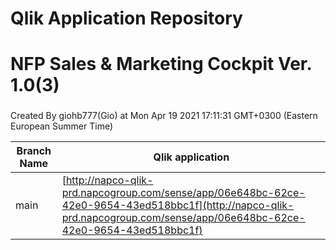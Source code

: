 # Qlik Application Repository 
# NFP Sales & Marketing Cockpit Ver. 1.0(3)
### 
Created By giohb777(Gio) at Mon Apr 19 2021 17:11:31 GMT+0300 (Eastern European Summer Time)

Branch Name|Qlik application
---|---
main|[http://napco-qlik-prd.napcogroup.com/sense/app/06e648bc-62ce-42e0-9654-43ed518bbc1f](http://napco-qlik-prd.napcogroup.com/sense/app/06e648bc-62ce-42e0-9654-43ed518bbc1f)